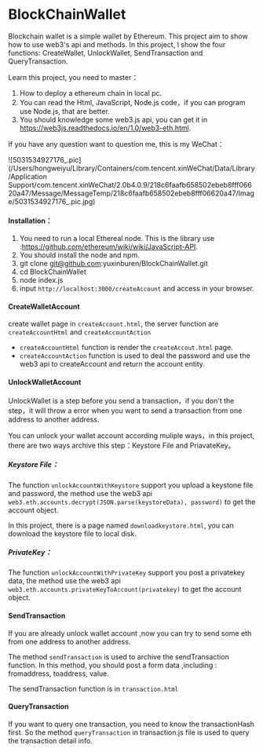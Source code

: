 # BlockChainWallet

Blockchain wallet is a simple wallet by Ethereum. This project aim to show how to use web3's api and methods. In this project, I show the four functions: CreateWallet, UnlockWallet, SendTransaction and QueryTransaction.

Learn this project, you need to master：

1. How to deploy a ethereum chain in local pc.
2. You can read the Html, JavaScript, Node.js code，if you can program use Node.js, that are better.
3. You should knowledge some web3.js api, you can get it in https://web3js.readthedocs.io/en/1.0/web3-eth.html.

If you have any question want to question me, this is my WeChat：

![5031534927176_.pic](/Users/hongweiyu/Library/Containers/com.tencent.xinWeChat/Data/Library/Application Support/com.tencent.xinWeChat/2.0b4.0.9/218c6faafb658502ebeb8fff06620a47/Message/MessageTemp/218c6faafb658502ebeb8fff06620a47/Image/5031534927176_.pic.jpg)

#### Installation：

1. You need to run a local Ethereal node. This is the library use :https://github.com/ethereum/wiki/wiki/JavaScript-API.
2. You should install the node and npm.
3. git clone git@github.com:yuxinburen/BlockChainWallet.git
4. cd BlockChainWallet
5. node index.js
6. input `http://localhost:3000/createAccount` and access in your browser.

#### CreateWalletAccount

create wallet page in `createAccount.html`, the server function are `createAccountHtml`   and    `createAccountAction`

- `createAccountHtml` function is render the `createAccout.html` page.
- `createAccountAction` function is used to deal the password and use the web3 api to createAccount and return the account entity.

#### UnlockWalletAccount

UnlockWallet is a step before you send a transaction，if you don't the step，it will throw a error when you want to send a transaction from one address to another address.

You can unlock your wallet account according muliple ways，in this project, there are two ways archive this step：Keystore File and PriavateKey。

##### Keystore File：

The function `unlockAccountWithKeystore` support you upload a keystone file and password, the method use the web3 api `web3.eth.accounts.decrypt(JSON.parse(keystoreData), password)` to get the account object.

In this project, there is a page named `downloadkeystore.html`, you can download the keystore file to local disk.

##### PrivateKey：

The function `unlockAccountWithPrivateKey` support you post a privatekey data, the method use the web3 api `web3.eth.accounts.privateKeyToAccount(privatekey)` to get the account object.

#### SendTransaction

If you are already unlock wallet account ,now you can try to send some eth from one address to another address.

The method `sendTransaction` is used to archive the sendTransaction function. In this method, you should post a form data ,including : fromaddress, toaddress, value.

The sendTransaction function is in `transaction.html`

#### QueryTransaction

If you want to query one transaction,  you need to know the transactionHash first. So the method `queryTransaction` in transaction.js file is used to query the transaction detail info.